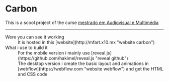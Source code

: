 # Carbon

This is a scool project of the curse [mestrado em Audiovisual e Multimédia](https://www.escs.ipl.pt/cursos/mestrados/audiovisual-e-multimedia)
___
<dl>
  <dt>Were you can see it working</dt>
  <dd>It is hosted in this [website](http://mfart.x10.mx "website carbon") </dd>
  
  <dt>What i use to build it</dt>
  <dd>For the mobile version i mainly use [reveal.js](https://github.com/hakimel/reveal.js "reveal github")</dd>
  
  <dd>The desktop version i create the basic layout and animations in [webflow](https://webflow.com "website webflow") and get the HTML and CSS code</dd>
  
</dl>
